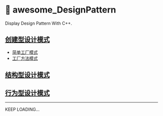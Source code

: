 # :feet: awesome_DesignPattern
 Display Design Pattern With C++.

## [创建型设计模式](https://github.com/geyixin/awesome_DesignPattern/tree/master/creational-models)
 - [简单工厂模式](https://github.com/geyixin/awesome_DesignPattern/blob/master/creational-models/simpleFactory.cpp)
 - [工厂方法模式](https://github.com/geyixin/awesome_DesignPattern/blob/master/creational-models/factoryMethod.cpp)

## [结构型设计模式]()
## [行为型设计模式]()

---
KEEP LOADING...
